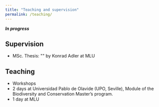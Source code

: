 ```yaml
---
title: "Teaching and supervision"
permalink: /teaching/
---
```


_**In progress**_


## Supervision
- MSc. Thesis: "" by Konrad Adler 
at MLU

## Teaching

- Workshops
- 2 days at Universidad Pablo de Olavide (UPO, Seville), Module of the Biodiversity and Conservation Master’s program. 
- 1 day at MLU
